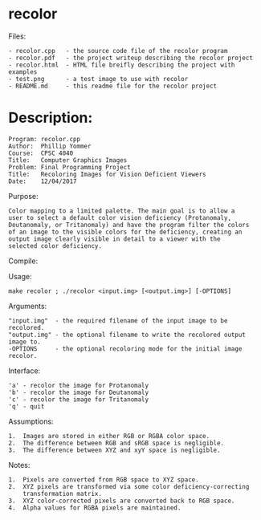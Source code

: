 # recolor

Files:

    - recolor.cpp   - the source code file of the recolor program
    - recolor.pdf   - the project writeup describing the recolor project
    - recolor.html  - HTML file breifly describing the project with examples
    - test.png      - a test image to use with recolor
    - README.md     - this readme file for the recolor project

# Description:

    Program: recolor.cpp
    Author:  Phillip Yommer
    Course:  CPSC 4040
    Title:   Computer Graphics Images
    Problem: Final Programming Project
    Title:   Recoloring Images for Vision Deficient Viewers
    Date:    12/04/2017

Purpose:	

	Color mapping to a limited palette. The main goal is to allow a
	user to select a default color vision deficiency (Protanomaly,
	Deutanomaly, or Tritanomaly) and have the program filter the colors
	of an image to the visible colors for the deficiency, creating an
	output image clearly visible in detail to a viewer with the
	selected color deficiency.

Compile:



Usage:

    make recolor ; ./recolor <input.img> [<output.img>] [-OPTIONS]

Arguments:

    "input.img"  - the required filename of the input image to be recolored.
    "output.img" - the optional filename to write the recolored output image to.
    -OPTIONS     - the optional recoloring mode for the initial image recolor.

Interface:

    'a' - recolor the image for Protanomaly
    'b' - recolor the image for Deutanomaly
    'c' - recolor the image for Tritanomaly
    'q' - quit


Assumptions:

    1.  Images are stored in either RGB or RGBA color space.
    2.  The difference between RGB and sRGB space is negligible.
    3.  The difference between XYZ and xyY space is negligible.

Notes:

    1.  Pixels are converted from RGB space to XYZ space.
    2.  XYZ pixels are transformed via some color deficiency-correcting
        transformation matrix.
    3.  XYZ color-corrected pixels are converted back to RGB space.
    4.  Alpha values for RGBA pixels are maintained.
